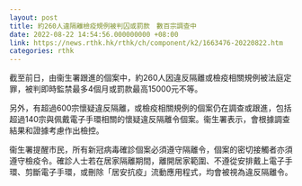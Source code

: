 ```yaml
---
layout: post
title: 約260人違隔離檢疫規例被判囚或罰款　數百宗調查中
date: 2022-08-22 14:54:56.000000000 +08:00
link: https://news.rthk.hk/rthk/ch/component/k2/1663476-20220822.htm
categories: rthk
---
```


截至前日，由衞生署跟進的個案中，約260人因違反隔離或檢疫相關規例被法庭定罪，被判即時監禁最多4個月或罰款最高15000元不等。

另外，有超過600宗懷疑違反隔離，或檢疫相關規例的個案仍在調查或跟進，包括超過140宗與佩戴電子手環相關的懷疑違反隔離令個案。衞生署表示，會根據調查結果和證據考慮作出檢控。

衞生署提醒市民，所有新冠病毒確診個案必須遵守隔離令，個案的密切接觸者亦須遵守檢疫令。確診人士若在居家隔離期間，離開居家範圍、不遵從安排戴上電子手環、剪斷電子手環，或刪除「居安抗疫」流動應用程式，均會被視為違反隔離令。

